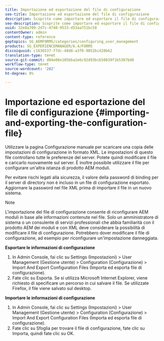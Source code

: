 ```yaml
---
title: Importazione ed esportazione del file di configurazione
seo-title: Importazione ed esportazione del file di configurazione
description: Scoprite come importare ed esportare il file di configurazione per modificare le preferenze del server o configurare un'altra istanza di prodotto AEM moduli.
seo-description: Scoprite come importare ed esportare il file di configurazione per modificare le preferenze del server o configurare un'altra istanza di prodotto AEM moduli.
uuid: 32e8a709-2d7c-4740-9533-d53aa751bc58
contentOwner: admin
content-type: reference
geptopics: SG_AEMFORMS/categories/configuring_user_management
products: SG_EXPERIENCEMANAGER/6.4/FORMS
discoiquuid: c1636537-f7dc-48d8-a3f0-9052bcd28b62
translation-type: tm+mt
source-git-commit: d04e08e105bba2e6c92d93bcb58839f1b5307bd8
workflow-type: tm+mt
source-wordcount: '282'
ht-degree: 0%

---
```



# Importazione ed esportazione del file di configurazione {#importing-and-exporting-the-configuration-file}

Utilizzare la pagina Configurazione manuale per scaricare una copia delle impostazioni di configurazione in formato XML. Le impostazioni di questo file controllano tutte le preferenze del server. Potete quindi modificare il file e caricarlo nuovamente sul server. È inoltre possibile utilizzare il file per configurare un&#39;altra istanza di prodotto AEM moduli.

Per evitare rischi legati alla sicurezza, il valore della password di binding per il server di directory non è incluso in un file di configurazione esportato. Aggiornare la password nel file XML prima di importare il file in un nuovo sistema.

>[!NOTE]
>
>L&#39;importazione del file di configurazione consente di riconfigurare AEM moduli in base alle informazioni contenute nel file. Solo un amministratore di sistema o un consulente di servizi professionali che abbia familiarità con il prodotto AEM dei moduli e con XML deve considerare la possibilità di modificare il file di configurazione. Potrebbero dover modificare il file di configurazione, ad esempio per riconfigurare un&#39;impostazione danneggiata.

**Esportare le informazioni di configurazione**

1. In Admin Console, fai clic su Settings (Impostazioni) > User Management (Gestione utente) > Configuration (Configurazione) > Import And Export Configuration Files (Importa ed esporta file di configurazione).
1. Fate clic su Esporta. Se si utilizza Microsoft Internet Explorer, viene richiesto di specificare un percorso in cui salvare il file. Se utilizzate Firefox, il file viene salvato sul desktop.

**Importare le informazioni di configurazione**

1. In Admin Console, fai clic su Settings (Impostazioni) > User Management (Gestione utente) > Configuration (Configurazione) > Import And Export Configuration Files (Importa ed esporta file di configurazione).
1. Fate clic su Sfoglia per trovare il file di configurazione, fate clic su Importa, quindi fate clic su OK.


